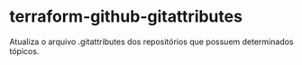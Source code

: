 # terraform-github-gitattributes
Atualiza o arquivo .gitattributes dos repositórios que possuem determinados tópicos.  
